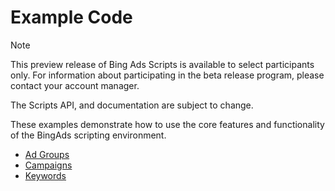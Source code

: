 # Example Code

> [!NOTE]
> This preview release of Bing Ads Scripts is available to select participants only. For information about participating in the beta release program, please contact your account manager.
>
> The Scripts API, and documentation are subject to change.

These examples demonstrate how to use the core features and functionality of the BingAds scripting environment.

- [Ad Groups](./adgroups)
- [Campaigns](./campaigns)
- [Keywords](./keywords)